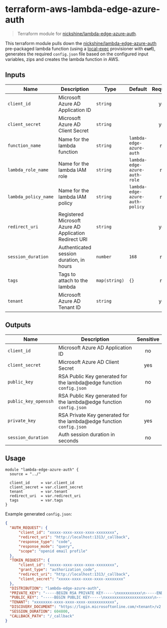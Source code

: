 # terraform-aws-lambda-edge-azure-auth

>Terraform module for [nickshine/lambda-edge-azure-auth].

This terraform module pulls down the [nickshine/lambda-edge-azure-auth] pre-packaged lambda
function (using a [local-exec] provisioner with __curl__), generates the required `config.json`
file based on the configured input variables, zips and creates the lambda function in AWS.

## Inputs

| Name | Description | Type | Default | Required |
|------|-------------|------|---------|:-----:|
| `client_id` | Microsoft Azure AD Application ID | `string` | | yes |
| `client_secret` | Microsoft Azure AD Client Secret | `string` | | yes |
| `function_name` | Name for the lambda function | `string` | `lambda-edge-azure-auth` | no |
| `lambda_role_name` | Name for the lambda IAM role | `string` | `lambda-edge-azure-auth-role` | no |
| `lambda_policy_name` | Name for the lambda IAM policy | `string` | `lambda-edge-azure-auth-policy` | no |
| `redirect_uri` | Registered Microsoft Azure AD Application Redirect URI | `string` | | yes |
| `session_duration` | Authenticated session duration, in hours | `number` | `168` | no |
| `tags` | Tags to attach to the lambda | `map(string)` | `{}` | no |
| `tenant` | Microsoft Azure AD Tenant ID | `string` | | yes |

## Outputs

| Name | Description | Sensitive |
|------|-------------| :-------: |
| `client_id` | Microsoft Azure AD Application ID | no |
| `client_secret` | Microsoft Azure AD Client Secret | yes |
| `public_key` | RSA Public Key generated for the lambda@edge function `config.json` | no |
| `public_key_openssh` | RSA Public Key generated for the lambda@edge function `config.json` | no |
| `private_key` | RSA Private Key generated for the lambda@edge function `config.json` | yes |
| `session_duration` | Auth session duration in seconds | no |

## Usage

```hcl
module "lambda-edge-azure-auth" {
  source = "../"

  client_id     = var.client_id
  client_secret = var.client_secret
  tenant        = var.tenant
  redirect_uri  = var.redirect_uri
  tags          = var.tags
}
```

Example generated `config.json`:

```json
{
  "AUTH_REQUEST": {
      "client_id": "xxxxx-xxxx-xxxx-xxxx-xxxxxxxx",
      "redirect_uri": "http://localhost:1313/_callback",
      "response_type": "code",
      "response_mode": "query",
      "scope": "openid email profile"
  },
  "TOKEN_REQUEST": {
      "client_id": "xxxxx-xxxx-xxxx-xxxx-xxxxxxxx",
      "grant_type": "authorization_code",
      "redirect_uri": "http://localhost:1313/_callback",
      "client_secret": "xxxxx-xxxx-xxxx-xxxx-xxxxxxxx"
  },
  "DISTRIBUTION": "lambda-edge-azure-auth",
  "PRIVATE_KEY": "-----BEGIN RSA PRIVATE KEY-----\nxxxxxxxxxx\n-----END RSA PRIVATE KEY-----\n",
  "PUBLIC_KEY": "-----BEGIN PUBLIC KEY-----\nxxxxxxxxxxxxxxxxxxxxx\n-----END PUBLIC KEY-----\n",
  "TENANT": "xxxxxxxx-xxxx-xxxx-xxxx-xxxxxxxxxxxx",
  "DISCOVERY_DOCUMENT": "https://login.microsoftonline.com/<tenant>/v2.0/.well-known/openid-configuration",
  "SESSION_DURATION": 604800,
  "CALLBACK_PATH": "/_callback"
}
```

[nickshine/lambda-edge-azure-auth]:https://github.com/nickshine/lambda-edge-azure-auth
[local-exec]:https://www.terraform.io/docs/provisioners/local-exec.html
